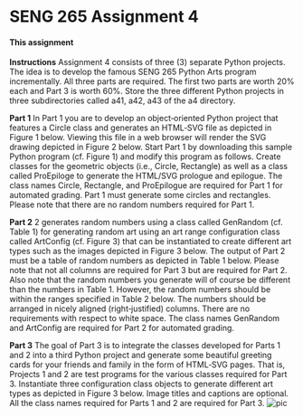 # SENG 265 Assignment 4

#### This assignment


**Instructions**
Assignment 4 consists of three (3) separate Python projects. The idea is to develop the famous SENG 265
Python Arts program incrementally. All three parts are required. The first two parts are worth 20% each and Part
3 is worth 60%. Store the three different Python projects in three subdirectories called a41, a42, a43 of the a4
directory.

**Part 1**
In Part 1 you are to develop an object‐oriented Python project that features a Circle class and generates an
HTML‐SVG file as depicted in Figure 1 below. Viewing this file in a web browser will render the SVG drawing
depicted in Figure 2 below. Start Part 1 by downloading this sample Python program (cf. Figure 1) and modify this
program as follows. Create classes for the geometric objects (i.e., Circle, Rectangle) as well as a class called
ProEpiloge to generate the HTML/SVG prologue and epilogue. The class names Circle, Rectangle, and
ProEpilogue are required for Part 1 for automated grading. Part 1 must generate some circles and rectangles.
Please note that there are no random numbers required for Part 1.

**Part 2**
 2 generates random numbers using a class called GenRandom (cf. Table 1) for generating random art using
an art range configuration class called ArtConfig (cf. Figure 3) that can be instantiated to create different art
types such as the images depicted in Figure 3 below. The output of Part 2 must be a table of random numbers as
depicted in Table 1 below. Please note that not all columns are required for Part 3 but are required for Part 2.
Also note that the random numbers you generate will of course be different than the numbers in Table 1.
However, the random numbers should be within the ranges specified in Table 2 below. The numbers should be
arranged in nicely aligned (right‐justified) columns. There are no requirements with respect to white space. The
class names GenRandom and ArtConfig are required for Part 2 for automated grading.

**Part 3**
The goal of Part 3 is to integrate the classes developed for Parts 1 and 2 into a third Python project and
generate some beautiful greeting cards for your friends and family in the form of HTML‐SVG pages. That is,
Projects 1 and 2 are test programs for the various classes required for Part 3. Instantiate three configuration class
objects to generate different art types as depicted in Figure 3 below. Image titles and captions are optional. All
the class names required for Parts 1 and 2 are required for Part 3.
![pic](/pic.png)
